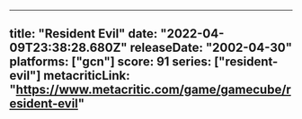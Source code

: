 
---
title: "Resident Evil"
date: "2022-04-09T23:38:28.680Z"
releaseDate: "2002-04-30"
platforms: ["gcn"]
score: 91
series: ["resident-evil"]
metacriticLink: "https://www.metacritic.com/game/gamecube/resident-evil"
---
